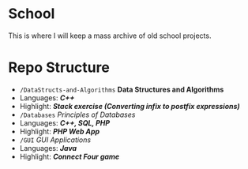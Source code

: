 # School
This is where I will keep a mass archive of old school projects.

# Repo Structure
- `/DataStructs-and-Algorithms` **Data Structures and Algorithms**
 - Languages: ***C++***
 - Highlight: ***Stack exercise (Converting infix to postfix expressions)***
- `/Databases` *Principles of Databases*
 - Languages: ***C++, SQL, PHP***
 - Highlight: ***PHP Web App***
- `/GUI` *GUI Applications*
 - Languages: ***Java***
 - Highlight: ***Connect Four game***
